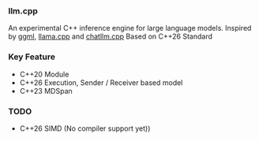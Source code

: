 ### llm.cpp

An experimental C++ inference engine for large language models.
Inspired by [ggml](https://github.com/ggml-org/ggml), [llama.cpp](https://github.com/ggml-org/llama.cpp) and [chatllm.cpp](https://github.com/foldl/chatllm.cpp)
Based on C++26 Standard

### Key Feature
- C++20 Module
- C++26 Execution, Sender / Receiver based model
- C++23 MDSpan

### TODO
- C++26 SIMD (No compiler support yet))